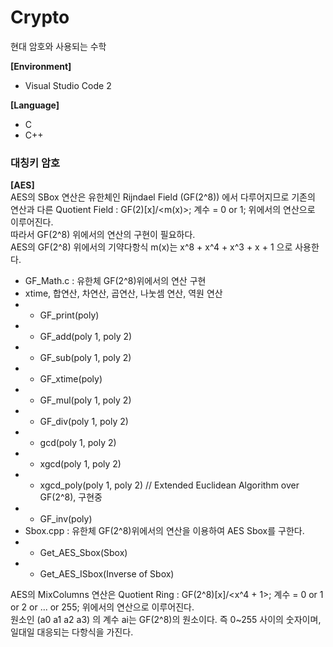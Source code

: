 # Crypto
현대 암호와 사용되는 수학

**[Environment]**
- Visual Studio Code 2

**[Language]**
- C
- C++

<h3/>대칭키 암호</h3>

**[AES]** <br>
AES의 SBox 연산은 유한체인 Rijndael Field (GF(2^8)) 에서 다루어지므로 기존의 연산과 다른 Quotient Field : GF(2)[x]/<m(x)>; 계수 = 0 or 1; 위에서의 연산으로 이루어진다. <br>
따라서 GF(2^8) 위에서의 연산의 구현이 필요하다. <br>
AES의 GF(2^8) 위에서의 기약다항식 m(x)는 x^8 + x^4 + x^3 + x + 1 으로 사용한다. <br>
- GF_Math.c : 유한체 GF(2^8)위에서의 연산 구현
- xtime, 합연산, 차연산, 곱연산, 나눗셈 연산, 역원 연산
- - GF_print(poly)
- - GF_add(poly 1, poly 2)
- - GF_sub(poly 1, poly 2)
- - GF_xtime(poly)
- - GF_mul(poly 1, poly 2)
- - GF_div(poly 1, poly 2)
- - gcd(poly 1, poly 2)
- - xgcd(poly 1, poly 2)
- - xgcd_poly(poly 1, poly 2) // Extended Euclidean Algorithm over GF(2^8), 구현중
- - GF_inv(poly)
- Sbox.cpp : 유한체 GF(2^8)위에서의 연산을 이용하여 AES Sbox를 구한다.
- - Get_AES_Sbox(Sbox)
- - Get_AES_ISbox(Inverse of Sbox)

AES의 MixColumns 연산은 Quotient Ring : GF(2^8)[x]/<x^4 + 1>; 계수 = 0 or 1 or 2 or ... or 255; 위에서의 연산으로 이루어진다. <br>
원소인 (a0 a1 a2 a3) 의 계수 ai는 GF(2^8)의 원소이다. 즉 0~255 사이의 숫자이며, 일대일 대응되는 다항식을 가진다. <br>
